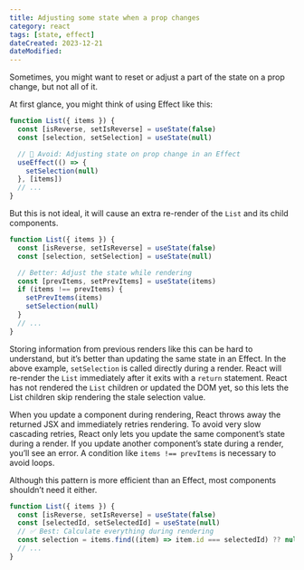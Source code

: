```yaml
---
title: Adjusting some state when a prop changes
category: react
tags: [state, effect]
dateCreated: 2023-12-21
dateModified:
---
```


Sometimes, you might want to reset or adjust a part of the state on a prop change, but not all of it.

At first glance, you might think of using Effect like this:

```javascript
function List({ items }) {
  const [isReverse, setIsReverse] = useState(false)
  const [selection, setSelection] = useState(null)

  // 🔴 Avoid: Adjusting state on prop change in an Effect
  useEffect(() => {
    setSelection(null)
  }, [items])
  // ...
}
```

But this is not ideal, it will cause an extra re-render of the `List` and its child components.

```javascript
function List({ items }) {
  const [isReverse, setIsReverse] = useState(false)
  const [selection, setSelection] = useState(null)

  // Better: Adjust the state while rendering
  const [prevItems, setPrevItems] = useState(items)
  if (items !== prevItems) {
    setPrevItems(items)
    setSelection(null)
  }
  // ...
}
```

Storing information from previous renders like this can be hard to understand, but it’s better than updating the same
state in an Effect. In the above example, `setSelection` is called directly during a render. React will re-render
the `List` immediately after it exits with a `return` statement. React has not rendered the `List` children or
updated the DOM yet, so this lets the List children skip rendering the stale selection value.

When you update a component during rendering, React throws away the returned JSX and immediately retries rendering.
To avoid very slow cascading retries, React only lets you update the same component’s state during a render. If you
update another component’s state during a render, you’ll see an error. A condition like `items !== prevItems` is
necessary to avoid loops.

Although this pattern is more efficient than an Effect, most components shouldn’t need it either.

```javascript
function List({ items }) {
  const [isReverse, setIsReverse] = useState(false)
  const [selectedId, setSelectedId] = useState(null)
  // ✅ Best: Calculate everything during rendering
  const selection = items.find((item) => item.id === selectedId) ?? null
  // ...
}
```
